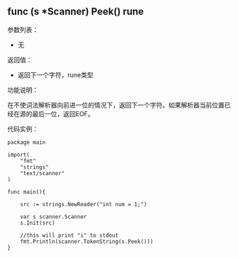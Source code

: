 ## func (s *Scanner) Peek() rune

参数列表：

- 无

返回值：

- 返回下一个字符，rune类型

功能说明：

在不使词法解析器向前进一位的情况下，返回下一个字符。如果解析器当前位置已经在源的最后一位，返回EOF。

代码实例：

	package main

	import(
		"fmt"
		"strings"
		"text/scanner"
	)

	func main(){

		src := strings.NewReader("int num = 1;")

		var s scanner.Scanner
		s.Init(src)

		//this will print "i" to stdout
		fmt.Println(scanner.TokenString(s.Peek()))
	}


